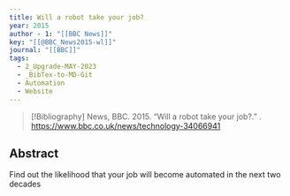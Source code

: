 ```yaml
---
title: Will a robot take your job?
year: 2015
author - 1: "[[BBC News]]"
key: "[[@BBC_News2015-wl]]"
journal: "[[BBC]]"
tags:
  - 2_Upgrade-MAY-2023
  - _BibTex-to-MD-Git
  - Automation
  - Website
---
```


> [!Bibliography]
> News, BBC. 2015. “Will a robot take your job?.” . https://www.bbc.co.uk/news/technology-34066941

## Abstract
Find out the likelihood that your job will become automated in the next two decades